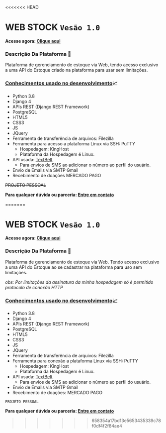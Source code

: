<<<<<<< HEAD
# WEB STOCK `Vesão 1.0`

**Acesse agora: [Clique aqui](http://www.webstock.kinghost.net/)**

### Descrição Da Plataforma :page_facing_up:

Plataforma de gerenciamento de estoque via Web, tendo acesso exclusivo a uma API do Estoque criado na plataforma para usar sem limitações.

### <u>Conhecimentos usado no desenvolvimento</u>:chart_with_upwards_trend:

- Python 3.8
- Django 4
- APIs REST (Django REST Framework)
- PostgreSQL
- HTML5
- CSS3
- JS
- JQuery
- Ferramenta de transferência de arquivos: Filezilla
- Ferramenta para acesso a plataforma Linux via SSH: PuTTY
  - Hospedagem: KingHost
  - Plataforma da Hospedagem é Linux.
- API usada: [TextBelt](https://textbelt.com/) 
  - Para envios de SMS ao adicionar o número ao perfil do usuário.
- Envio de Emails via SMTP Gmail
- Recebimento de doações MERCADO PAGO

~~PROJETO PESSOAL~~

**Para qualquer dúvida ou parceria: [Entre em contato](mailto:ryanbsdeveloper@gmail.com)**

=======
# WEB STOCK `Vesão 1.0`

**Acesse agora: [Clique aqui](http://www.webstock.kinghost.net/)**

### Descrição Da Plataforma :page_facing_up:

Plataforma de gerenciamento de estoque via Web. Tendo acesso exclusivo a uma API do Estoque ao se cadastrar na plataforma para uso sem limitações.

*obs: Por limitações da assinatura da minha hospedagem só é permitido protocolo de conexão HTTP*
### <u>Conhecimentos usado no desenvolvimento</u>:chart_with_upwards_trend:

- Python 3.8
- Django 4
- APIs REST (Django REST Framework)
- PostgreSQL
- HTML5
- CSS3
- JS
- JQuery
- Ferramenta de transferência de arquivos: Filezilla
- Ferramenta para conexão a plataforma Linux via SSH: PuTTY
  - Hospedagem: KingHost
  - Plataforma da Hospedagem é Linux.
- API usada: [TextBelt](https://textbelt.com/) 
  - Para envios de SMS ao adicionar o número ao perfil do usuário.
- Envio de Emails via SMTP Gmail
- Recebimento de doações: MERCADO PAGO

`PROJETO PESSOAL`

**Para qualquer dúvida ou parceria: [Entre em contato](mailto:ryanbsdeveloper@gmail.com)**

>>>>>>> 658354a17bd13e5653435339c78f0df4f2f84ae4
